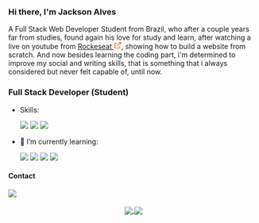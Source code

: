 

### Hi there, I'm Jackson Alves

A Full Stack Web Developer Student from Brazil, 
who after a couple years far from studies,
 found again his love for study and learn,
 after watching a live on youtube from <a href="https://www.rocketseat.com.br"> Rockeseat <img src="https://github.com/jackson-alves-182/jackson-alves-182/blob/master/external-link.svg" width="15px"></a>, 
showing how to build a website from scratch.
And now besides learning the coding part, i'm determined to
improve my social and writing skills, that is something
that i always considered but never felt capable of, until
now.

### Full Stack Developer (Student)

- Skills:

    <img src="https://cdn.jsdelivr.net/gh/devicons/devicon/icons/html5/html5-original-wordmark.svg" width="50px" /> <img src="https://cdn.jsdelivr.net/gh/devicons/devicon/icons/css3/css3-original-wordmark.svg" width="50px"/> <img src="https://cdn.jsdelivr.net/gh/devicons/devicon/icons/java/java-original.svg" width="50px" />




- 🌱 I’m currently learning:
  
  <img src="https://cdn.jsdelivr.net/gh/devicons/devicon/icons/javascript/javascript-original.svg" width="40px" /> <img src="https://cdn.jsdelivr.net/gh/devicons/devicon/icons/react/react-original.svg" width="40px" /> <img src="https://cdn.jsdelivr.net/gh/devicons/devicon/icons/nodejs/nodejs-original.svg" width="40px" /> <img src="https://cdn.jsdelivr.net/gh/devicons/devicon/icons/figma/figma-original.svg" width="40px" />



#### Contact
<a href="https://www.linkedin.com/in/jackson-alves-182-/"><img src="https://cdn.jsdelivr.net/gh/devicons/devicon/icons/linkedin/linkedin-original.svg" width="50px"/></a>



<p align="center">
<a href="https://github.com/anuraghazra/github-readme-stats">
  <img align="center" src="https://github-readme-stats.vercel.app/api?username=jackson-alves-182&show_icons=true&theme=radical" width="400px" />
</a>
<a href="https://github.com/anuraghazra/github-readme-stats">
  <img align="center" src="https://github-readme-stats.vercel.app/api/top-langs/?username=jackson-alves-182&layout=compact&show_icons=true&theme=radical" width="334px"/>
</a>
 </p>

